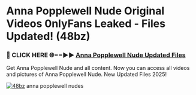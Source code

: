 # Anna Popplewell Nude Original Videos 0nlyFans Leaked - Files Updated! (48bz)

<h3>🔴 CLICK HERE 🌐==►► <a href="https://tinyurl.com/52m3yx9h" rel="nofollow">Anna Popplewell Nude Updated Files</a></h3>

Get Anna Popplewell Nude and all content. Now you can access all videos and pictures of Anna Popplewell Nude. New Updated Files 2025!

[![48bz](https://i.imgur.com/TnHtlc8.gif)](https://tinyurl.com/52m3yx9h)
anna popplewell nudes
